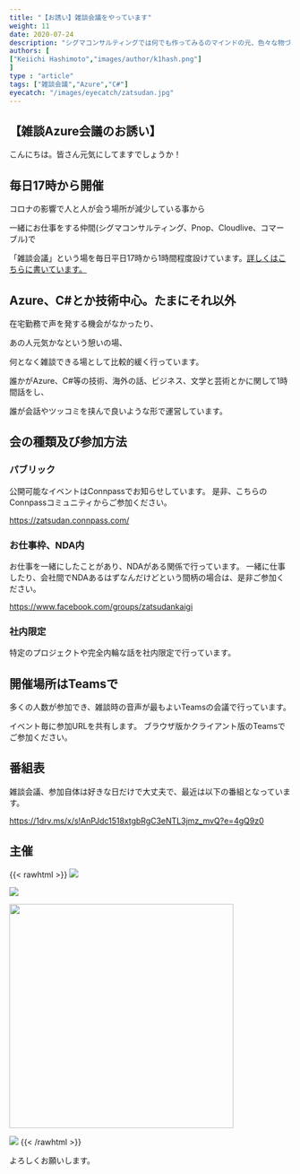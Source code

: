 ```yaml
---
title: "【お誘い】雑談会議をやっています"
weight: 11
date: 2020-07-24
description: "シグマコンサルティングでは何でも作ってみるのマインドの元、色々な物づくりを行っています。今回は、雑談会議という場が生まれるまでを紹介したいと思います。"
authors: [
["Keiichi Hashimoto","images/author/k1hash.png"]
]
type : "article"
tags: ["雑談会議","Azure","C#"]
eyecatch: "/images/eyecatch/zatsudan.jpg"
---
```


## 【雑談Azure会議のお誘い】

こんにちは。皆さん元気にしてますでしょうか！

## 毎日17時から開催

コロナの影響で人と人が会う場所が減少している事から

一緒にお仕事をする仲間(シグマコンサルティング、Pnop、Cloudlive、コマーブル)で

「雑談会議」という場を毎日平日17時から1時間程度設けています。[詳しくはこちらに書いています。](/zatsudan/why/)

## Azure、C#とか技術中心。たまにそれ以外

在宅勤務で声を発する機会がなかったり、

あの人元気かなという憩いの場、

何となく雑談できる場として比較的緩く行っています。

誰かがAzure、C#等の技術、海外の話、ビジネス、文学と芸術とかに関して1時間話をし、

誰が会話やツッコミを挟んで良いような形で運営しています。

## 会の種類及び参加方法

### パブリック

公開可能なイベントはConnpassでお知らせしています。
是非、こちらのConnpassコミュニティからご参加ください。

https://zatsudan.connpass.com/

### お仕事枠、NDA内

お仕事を一緒にしたことがあり、NDAがある関係で行っています。
一緒に仕事したり、会社間でNDAあるはずなんだけどという間柄の場合は、是非ご参加ください。

https://www.facebook.com/groups/zatsudankaigi

### 社内限定

特定のプロジェクトや完全内輪な話を社内限定で行っています。

## 開催場所はTeamsで

多くの人数が参加でき、雑談時の音声が最もよいTeamsの会議で行っています。

イベント毎に参加URLを共有します。
ブラウザ版かクライアント版のTeamsでご参加ください。

## 番組表

雑談会議、参加自体は好きな日だけで大丈夫で、最近は以下の番組となっています。

https://1drv.ms/x/s!AnPJdc1518xtgbRgC3eNTL3jmz_mvQ?e=4gQ9z0

## 主催

{{< rawhtml >}}
<a href="https://www.sigmact.com" alt="シグマコンサルティング株式会社" target="_blank"><img src="https://sigmactwww.blob.core.windows.net/conpass/sigma.png"/></a>

<a href="https://www.pnop.co.jp" alt="株式会社Pnop" target="_blank"><img src="https://sigmactwww.blob.core.windows.net/conpass/pnop-darkorange.svg"/></a>

<a href="https://www.cloudlive.jp" alt="クラウドライブ株式会社" target="_blank"><img src="https://sigmactwww.blob.core.windows.net/conpass/cloudlive.png" width="400"/></a>

<a href="https://www.commerble.com" alt="株式会社コマーブル" target="_blank"><img src="https://sigmactwww.blob.core.windows.net/conpass/logo01b.png"/></a>
{{< /rawhtml >}}

よろしくお願いします。
